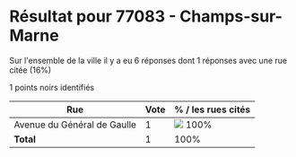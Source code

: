 # Résultat pour 77083 - Champs-sur-Marne

Sur l'ensemble de la ville il y a eu 6 réponses dont 1 réponses avec une rue citée (16%)

1 points noirs identifiés

| Rue | Vote | % / les rues cités|
|-----|------|-------------------|
| Avenue du Général de Gaulle | 1 | <img src="../../img/bar_100.gif" />&nbsp;100%|
| **Total** | 1 | 100%|
